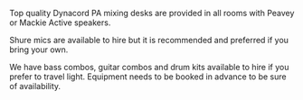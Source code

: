 Top quality Dynacord PA mixing desks are provided in all rooms with Peavey or Mackie Active speakers.

Shure mics are available to hire but it is recommended and preferred if you bring your own.

We have bass combos, guitar combos and drum kits available to hire if you prefer to travel light. Equipment needs to be booked in advance to be sure of availability.

